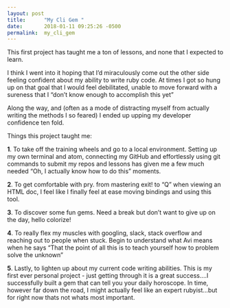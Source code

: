 ```yaml
---
layout: post
title:      "My Cli Gem "
date:       2018-01-11 09:25:26 -0500
permalink:  my_cli_gem
---
```



This first project has taught me a ton of lessons, and none that I expected to learn. 

I think I went into it hoping that I’d miraculously come out the other side feeling confident about my ability to write ruby code. At times I got so hung up on that goal that I would feel debilitated, unable to move forward with a sureness that I “don’t know enough to accomplish this yet”

Along the way, and (often as a mode of distracting myself from actually writing the methods I so feared) I ended up upping my developer confidence ten fold. 

Things this project taught me:

**1**. To take off the training wheels and go to a local environment. Setting up my own terminal and atom, connecting my GitHub and effortlessly using git commands to submit my repos and lessons has given me a few much needed “Oh, I actually know how to do this” moments. 

**2**. To get comfortable with pry. from mastering exit! to “Q” when viewing an HTML doc, I feel like I finally feel at ease moving bindings and using this tool.

**3**. To discover some fun gems. Need a break but don’t want to give up on the day, hello colorize!

**4**. To really flex my muscles with googling, slack, stack overflow and reaching out to people when stuck. Begin to understand what Avi means when he says “That the point of all this is to teach yourself how to problem solve the unknown”

**5**. Lastly, to lighten up about my current code writing abilities. This is my first ever personal project - just getting through it is a great success….I successfully built a gem that can tell you your daily horoscope. In time, however far down the road, I might actually feel like an expert rubyist…but for right now thats not whats most important.  
